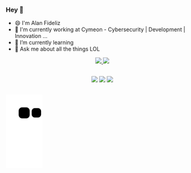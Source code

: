 ### Hey 👋

- 😄 I'm Alan Fideliz
- 🏢 I'm currently working at Cymeon - Cybersecurity | Development | Innovation ...
- 🌱 I’m currently learning
- 💬 Ask me about all the things LOL

<!--
**Alanfideliz96/Alanfideliz96** is a ✨ _special_ ✨ repository because its `README.md` (this file) appears on your GitHub profile.

Here are some ideas to get you started:

- 🏢 I'm currently working at Medicare Portugal DATAH ...
- 🌱 I’m currently learning ...
- 👯 I’m looking to collaborate on ...
- 🤔 I’m looking for help with ...
- 💬 Ask me about ...
- 📫 How to reach me: ...
- 😄 Pronouns: ...
- ⚡ Fun fact: ...
-->

<div align="center">
  <a href="https://github.com/Alanfideliz96">
  <img height="180em" src="https://github-readme-stats.vercel.app/api?username=Alanfideliz96&show_icons=true&theme=highcontrast&include_all_commits=true&count_private=true"/>
  <img height="180em" src="https://github-readme-stats.vercel.app/api/top-langs/?username=Alanfideliz96&layout=compact&langs_count=7&theme=highcontrast"/>
</div>
  
  ##
  
<div align="center"> 
  <a href="https://www.instagram.com/alanfideliz/" target="_blank"><img src="https://img.shields.io/badge/-Instagram-%23E4405F?style=for-the-badge&logo=instagram&logoColor=white" target="_blank"></a>
  <a href = "mailto:alanfideliz96@gmail.com"><img src="https://img.shields.io/badge/-Gmail-%23333?style=for-the-badge&logo=gmail&logoColor=white" target="_blank"></a>
  <a href="https://www.linkedin.com/in/alan-fideliz-282b23129/" target="_blank"><img src="https://img.shields.io/badge/-LinkedIn-%230077B5?style=for-the-badge&logo=linkedin&logoColor=white" target="_blank"></a> 
</div>
  
 ##

  ![Snake animation](https://github.com/Alanfideliz96/Alanfideliz96/blob/output/github-contribution-grid-snake.svg)
